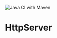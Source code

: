 ![Java CI with Maven](https://github.com/olavhl/HttpServer/workflows/Java%20CI%20with%20Maven/badge.svg)

# HttpServer
